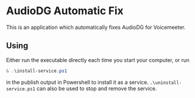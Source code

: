 # AudioDG Automatic Fix

This is an application which automatically fixes AudioDG for Voicemeeter.

## Using

Either run the executable directly each time you start your computer, or run

```powershell
& .\install-service.ps1
```

in the publish output in Powershell to install it as a service. `.\uninstall-service.ps1` can
also be used to stop and remove the service.